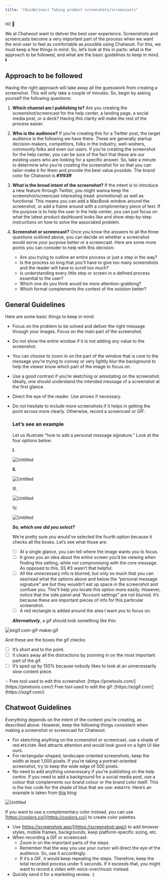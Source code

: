 ```yaml
---
title: "[Guidelines] Taking product screenshots/screencasts"
---
```


Hi! 👋

We at Chatwoot want to deliver the best user experience. Screenshots and screencasts become a very important part of the process when we want the end-user to feel as comfortable as possible using Chatwoot. For this, we must keep a few things in mind. So, let’s look at this in parts: what is the approach to be followed, and what are the basic guidelines to keep in mind. ⏬

## Approach to be followed

Having the right approach will take away all the guesswork from creating a screenshot. This will only take a couple of minutes. So, begin by asking yourself the following questions: 

1. **Which channel am I publishing to?** 
Are you creating the screenshot/screencast for the help center, a landing page, a social media post, or a deck? Having this clarity will make the rest of the process easier. 

2. **Who is the audience?** 
If you’re creating this for a Twitter post, the target audience is the following we have there. These are generally startup decision-makers, competitors, folks in the industry, well-wishers, community folks and even our users. If you’re creating the screenshot for the help center, you can be sure of the fact that these are our existing users who are looking for a specific answer. So, take a minute to determine who you’re creating the screenshot for so that you can tailor-make it for them and provide the best value possible.
The brand color for Chatwoot is **#1f93ff**

3. **What is the broad intent of the screenshot?** 
If the intent is to introduce a new feature through Twitter, you might wanna keep the screenshot/screencast interesting (read: promotional) as well as functional. This means you can add a MacBook window around the screenshot, or add a frame around with a complimentary piece of text. If the purpose is to help the user in the help center, you can just focus on what the latest product dashboard looks like and show step-by-step instructions on how to solve the associated problem.

4. **Screenshot or screencast?** 
Once you know the answers to all the three questions outlined above, you can decide on whether a screenshot would serve your purpose better or a screencast. Here are some more points you can consider to help with this decision: 
    - Are you trying to outline an entire process or just a step in the way?
    - Is the process so long that you’ll have to give too many screenshots and the reader will have to scroll too much?
    - Is understanding every little step or screen in a defined process essential to the user?
    - Which one do you think would be more attention-grabbing?
    - Which format complements the context of the solution better?

## General Guidelines

Here are some basic things to keep in mind: 

- Focus on the problem to be solved and deliver the right message through your images. Focus on the main part of the screenshot.
- Do not show the entire window if it is not adding any value to the screenshot.
- You can choose to zoom in on the part of the window that is core to the message you’re trying to convey or very lightly blur the background to help the viewer know which part of the image to focus on.
- Use a good contrast if you’re sketching or annotating on the screenshot. Ideally, one should understand the intended message of a screenshot at the first glance.
- Direct the eye of the reader. Use arrows if necessary.
- Do not hesitate to include more screenshots if it helps in getting the point across more clearly. Otherwise, record a screencast or GIF.
    
    ### **Let’s see an example**
    
    Let us illustrate “how to add a personal message signature.” Look at the four options below:
    
    **I.**
    
    ![Untitled](https://s3-us-west-2.amazonaws.com/secure.notion-static.com/8c7d22cd-f0e2-47a4-a1d3-57a77d270f59/Untitled.png)
    
    **II.**
    
    ![Untitled](https://s3-us-west-2.amazonaws.com/secure.notion-static.com/98046b6e-5535-408b-88cf-aa0c9acf8398/Untitled.png)
    
    III.
    
    ![Untitled](https://s3-us-west-2.amazonaws.com/secure.notion-static.com/0a45b07f-994b-4be0-b11c-97116a23e293/Untitled.png)
    
    IV.
    
    ![Untitled](https://s3-us-west-2.amazonaws.com/secure.notion-static.com/540bf6f8-cefa-4216-af46-cd8f251d3694/Untitled.png)
    
    ***So, which one did you select?***
    
    We’re pretty sure you would’ve selected the fourth option because it checks all the boxes. Let’s see what those are:
    
    - [ ]  At a single glance, you can tell where the image wants you to focus.
    - [ ]  It gives you an idea about the entire screen you’d be viewing when finding this setting, while not compromising with the core message. As opposed to this, SS #3 wasn’t that helpful.
    - [ ]  All the unnecessary info is blurred, but only so much that you can see/read what the options above and below the “personal message signature” are but they wouldn’t eat up space in the screenshot and confuse you. This’ll help you locate this option more easily. However, notice that the side panel and “Account settings” are not blurred. It’s because these are important pieces of info for this particular screenshot.
    - [ ]  A red rectangle is added around the area I want you to focus on.
    
    ***Alternatively***, a gif should look something like this: 
    

![ezgif.com-gif-maker.gif](https://s3-us-west-2.amazonaws.com/secure.notion-static.com/3efb00b6-dae8-49e0-93b9-c956e43beda8/ezgif.com-gif-maker.gif)

And these are the boxes the gif checks:

- [ ]  It’s short and to the point.
- [ ]  It clears away all the distractions by zooming in on the most important part of the gif.
- [ ]  It’s sped up by 150% because nobody likes to look at an unnecessarily slow content piece.

<aside>
💡 Free tool used to edit this screenshot: [https://pinetools.com/](https://pinetools.com/)
  Free tool used to edit the gif: [https://ezgif.com/](https://ezgif.com/)

</aside>

## Chatwoot Guidelines

Everything depends on the intent of the content you’re creating, as described above. However, keep the following things consistent when making a screenshot or screencast for Chatwoot. 

- For sketching anything on the screenshot or screencast, use a shade of red `#FE2500`. Red attracts attention and would look good on a light UI like ours.
- For rectangular-shaped, landscape-oriented screenshots, keep the width at least 1,000 pixels. If you’re taking a portrait-oriented screenshot, try to keep the wide edge of 500 pixels.
- No need to add anything unnecessary if you’re publishing on the help centre. If you need to add a background for a social media post, use a colour that complements our brand colour or the brand color itself. This is the hex code for the shade of blue that we use: `#46A7F6`. Here’s an example is taken from [this](https://www.chatwoot.com/blog/the-complete-guide-to-building-your-customer-experience-strategy-in-2022/) blog:

![Untitled](https://s3-us-west-2.amazonaws.com/secure.notion-static.com/3b0b4ddc-e520-4973-be1a-2f710c9116da/Untitled.png)

If you want to use a complementary color instead, you can use [https://coolors.co/](https://coolors.co/) to create color palettes. 

- Use [https://screenshotr.app/](https://screenshotr.app/) to add browser styles, mobile frames, backgrounds, keep platform-specific sizing, etc.
- When recording a GIF or screencast:
    - Zoom in on the important parts of the steps.
    - Remember that the way you use your cursor will direct the eye of the audience. So, use it accordingly.
    - If it’s a GIF, it would keep repeating the steps. Therefore, keep the total recorded process under 5 seconds. If it exceeds that, you might want to record a video with voice-over/music instead.
- Quickly send it for a marketing review. :)
